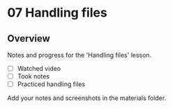 # 07 Handling files

## Overview

Notes and progress for the 'Handling files' lesson.

- [ ] Watched video
- [ ] Took notes
- [ ] Practiced handling files

Add your notes and screenshots in the materials folder.
